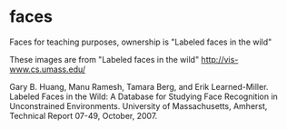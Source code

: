 # faces
Faces for teaching purposes, ownership is "Labeled faces in the wild"

These images are from "Labeled faces in the wild"
http://vis-www.cs.umass.edu/

Gary B. Huang, Manu Ramesh, Tamara Berg, and Erik Learned-Miller.
Labeled Faces in the Wild: A Database for Studying Face Recognition in Unconstrained Environments.
University of Massachusetts, Amherst, Technical Report 07-49, October, 2007.
